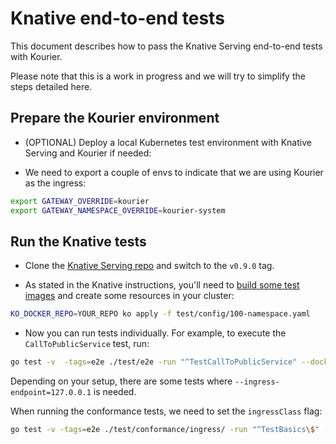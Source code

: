 # Knative end-to-end tests

This document describes how to pass the Knative Serving end-to-end tests with
Kourier.

Please note that this is a work in progress and we will try to simplify the
steps detailed here.

## Prepare the Kourier environment

- (OPTIONAL) Deploy a local Kubernetes test environment with Knative Serving and
  Kourier if needed:

- We need to export a couple of envs to indicate that we are using Kourier as
  the ingress:

```bash
export GATEWAY_OVERRIDE=kourier
export GATEWAY_NAMESPACE_OVERRIDE=kourier-system
```

## Run the Knative tests

- Clone the [Knative Serving repo](https://github.com/knative/serving) and
  switch to the `v0.9.0` tag.

- As stated in the Knative instructions, you'll need to
  [build some test images](https://github.com/knative/serving/blob/main/test/README.md#test-images)
  and create some resources in your cluster:

```bash
KO_DOCKER_REPO=YOUR_REPO ko apply -f test/config/100-namespace.yaml
```

- Now you can run tests individually. For example, to execute the
  `CallToPublicService` test, run:

```bash
go test -v  -tags=e2e ./test/e2e -run "^TestCallToPublicService" --dockerrepo "YOUR_REPO" --kubeconfig="$HOME/.kube/config"
```

Depending on your setup, there are some tests where
`--ingress-endpoint=127.0.0.1` is needed.

When running the conformance tests, we need to set the `ingressClass` flag:

```bash
go test -v -tags=e2e ./test/conformance/ingress/ -run "^TestBasics\$" --dockerrepo "YOUR_REPO" --kubeconfig="$HOME/.kube/config" --ingressClass="kourier.ingress.networking.knative.dev"
```
